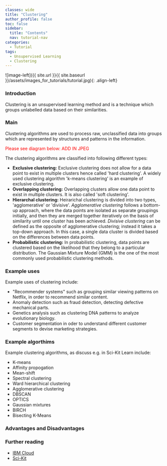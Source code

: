 ```yaml
---
classes: wide
title: "Clustering"
author_profile: false
toc: false
sidebar:
  title: "Contents"
  nav: tutorial-nav
categories:
  - Tutorial
tags:
  - Unsupervised Learning
  - Clustering
---
```


![image-left]({{ site.url }}{{ site.baseurl }}/assets/images_for_tutorials/tutorial.jpg){: .align-left}

<h3>Introduction</h3>
Clustering is an unsupervised learning method and is a technique which groups unlabelled data based on their similarities. 

<h3>Main</h3>
Clustering algorithms are used to process raw, unclassified data into groups which are represented by structures and patterns in the information. 

<span style="color:red">Please see diagram below:</span>
<span style="color:red">ADD IN JPEG</span>

The clustering algorithms are classified into following different types:

- <b>Exclusive clustering:</b> Exclusive clustering does not allow for a data point to exist in multiple clusters hence called 'hard clustering'.  A widely used clustering algorithm 'k-means clustering' is an example of exclusive clustering. 
- <b>Overlapping clustering:</b> Overlapping clusters allow one data point to exist in multiple clusters.  It is also called 'soft clustering'.
- <b>Hierarchal clustering:</b> Heirarichal clustering is divided into two types, 'agglomerative' or 'divisive'. <i>Agglomerative clustering</i> follows a bottom-up approach, where the data points are isolated as separate groupings initially, and then they are merged together iteratively on the basis of similarity until one cluster has been achieved.  <i>Divisive clustering</i> can be defined as the opposite of agglomerative clustering; instead it takes a top-down approach.  In this case, a single data cluster is divided based on the differences between data points. 
-	<b>Probabilistic clustering:</b> In probabilistic clustering, data points are clustered based on the likelihood that they belong to a particular distribution.  The Gaussian Mixture Model (GMM) is the one of the most commonly used probabilistic clustering methods.

<h3>Example uses</h3>
Example uses of clustering include:

-	"Recommender systems" such as grouping similar viewing patterns on Netflix, in order to recommend similar content.
-	Anomaly detection such as fraud detection, detecting defective mechanical parts.
-	Genetics analysis such as clustering DNA patterns to analyze evolutionary biology.
-	Customer segmentation in oder to understand different customer segments to devise marketing strategies.

<h3>Example algorthims</h3>
Example clustering algorithms, as discuss e.g. in Sci-Kit Learn include:

- K-means
- Affinity propogation
- Mean-shift
- Spectral clustering
- Ward hierarchical clustering
- Agglomerative clustering
- DBSCAN
- OPTICS
- Gaussian mixtures
- BIRCH
- Bisecting K-Means

<h3>Advantages and Disadvantages</h3>

<h3>Further reading</h3>

- [IBM Cloud](https://www.ibm.com/cloud/learn/unsupervised-learning)
- [Sci-Kit](https://scikit-learn.org/stable/modules/clustering.html)
